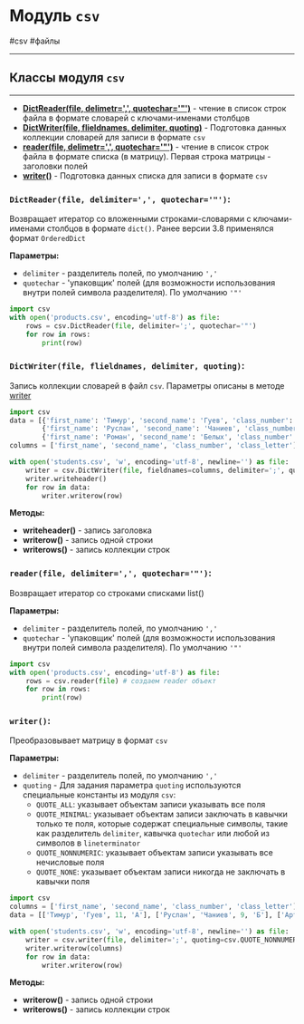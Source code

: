 # Модуль `csv`
#csv #файлы
***
## Классы модуля `csv`
****
- **[DictReader(file, delimetr=',', quotechar='"')](#DictReader)** - чтение в список строк файла в формате словарей с ключами-именами столбцов
- **[DictWriter(file, flieldnames, delimiter, quoting)](#DictWriter%20file%20flieldnames%20delimiter%20quoting)** - Подготовка данных коллекции словарей для записи в формате `csv`
- **[reader(file, delimetr=',', quotechar='"')](#reader%20file%20delimiter%20'%20'%20quotechar%20'%20')** - чтение в список строк файла в формате списка (в матрицу). Первая строка матрицы - заголовки полей
- **[writer()](#writer)** - Подготовка данных списка для записи в формате `csv`


### `DictReader(file, delimiter=',', quotechar='"')`:
Возвращает итератор со вложенными строками-словарями с ключами-именами столбцов в формате `dict()`. Ранее версии 3.8 применялся формат `OrderedDict`

**Параметры:**
- `delimiter` - разделитель полей, по умолчанию `','`
- `quotechar` - 'упаковщик' полей (для возможности использования внутри полей символа разделителя). По умолчанию `'"'`
```python
import csv 
with open('products.csv', encoding='utf-8') as file: 
	rows = csv.DictReader(file, delimiter=';', quotechar='"') 
	for row in rows: 
		print(row)
```


### `DictWriter(file, flieldnames, delimiter, quoting)`:
Запись коллекции словарей в файл `csv`. Параметры описаны в методе [writer](#writer)

```python
import csv 
data = [{'first_name': 'Тимур', 'second_name': 'Гуев', 'class_number': 11, 'class_letter': 'А'}, 
		{'first_name': 'Руслан', 'second_name': 'Чаниев', 'class_number': 9, 'class_letter': 'Б'}, 
		{'first_name': 'Роман', 'second_name': 'Белых', 'class_number': 10, 'class_letter': 'В'}] 
columns = ['first_name', 'second_name', 'class_number', 'class_letter'] 

with open('students.csv', 'w', encoding='utf-8', newline='') as file: 
	writer = csv.DictWriter(file, fieldnames=columns, delimiter=';', quoting=csv.QUOTE_NONNUMERIC) 
	writer.writeheader() 
	for row in data: 
		writer.writerow(row)
```
**Методы:**
- **writeheader()** - запись заголовка
- **writerow()** - запись одной строки
- **writerows()** - запись коллекции строк


### `reader(file, delimiter=',', quotechar='"')`:
Возвращает итератор со строками списками list()

**Параметры:**
- `delimiter` - разделитель полей, по умолчанию `','`
- `quotechar` - 'упаковщик' полей (для возможности использования внутри полей символа разделителя). По умолчанию `'"'`
```python
import csv 
with open('products.csv', encoding='utf-8') as file: 
    rows = csv.reader(file) # создаем reader объект 
	for row in rows: 
	    print(row)
```

### `writer()`:
Преобразовывает матрицу в формат `csv`

**Параметры:**
- `delimiter` - разделитель полей, по умолчанию `','`
- `quoting` - Для задания параметра `quoting` используются специальные константы из модуля `csv`:
	-   `QUOTE_ALL`: указывает объектам записи указывать все поля
	-   `QUOTE_MINIMAL`: указывает объектам записи заключать в кавычки только те поля, которые содержат специальные символы, такие как разделитель `delimiter`, кавычка `quotechar` или любой из символов в `lineterminator`
	-   `QUOTE_NONNUMERIC`: указывает объектам записи указывать все нечисловые поля
	-   `QUOTE_NONE`: указывает объектам записи никогда не заключать в кавычки поля
```python
import csv 
columns = ['first_name', 'second_name', 'class_number', 'class_letter'] 
data = [['Тимур', 'Гуев', 11, 'А'], ['Руслан', 'Чаниев', 9, 'Б'], ['Артур', 'Харисов', 10, 'В']] 

with open('students.csv', 'w', encoding='utf-8', newline='') as file: 
	writer = csv.writer(file, delimiter=';', quoting=csv.QUOTE_NONNUMERIC)
	writer.writerow(columns) 
	for row in data: 
		writer.writerow(row)
```
**Методы:**
- **writerow()** - запись одной строки
- **writerows()** - запись коллекции строк

